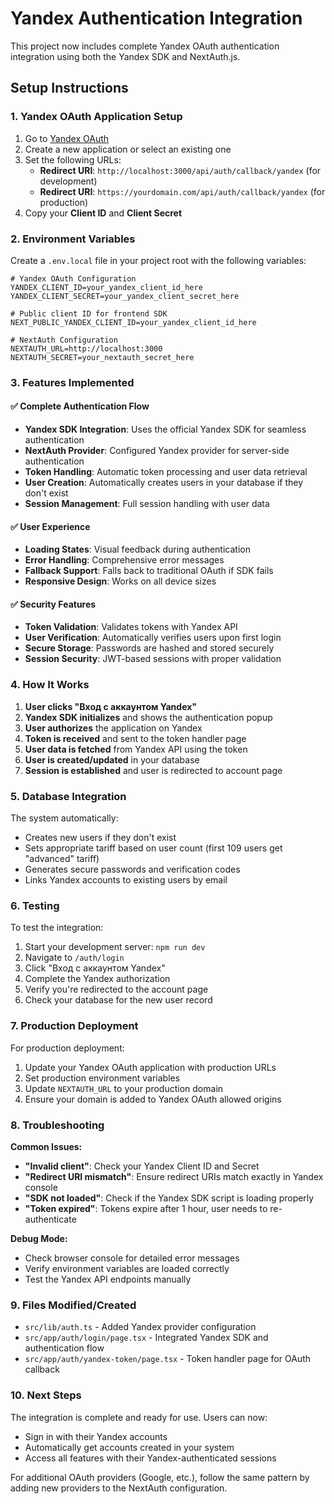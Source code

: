 # Yandex Authentication Integration

This project now includes complete Yandex OAuth authentication integration using both the Yandex SDK and NextAuth.js.

## Setup Instructions

### 1. Yandex OAuth Application Setup

1. Go to [Yandex OAuth](https://oauth.yandex.ru/)
2. Create a new application or select an existing one
3. Set the following URLs:
   - **Redirect URI**: `http://localhost:3000/api/auth/callback/yandex` (for development)
   - **Redirect URI**: `https://yourdomain.com/api/auth/callback/yandex` (for production)
4. Copy your **Client ID** and **Client Secret**

### 2. Environment Variables

Create a `.env.local` file in your project root with the following variables:

```env
# Yandex OAuth Configuration
YANDEX_CLIENT_ID=your_yandex_client_id_here
YANDEX_CLIENT_SECRET=your_yandex_client_secret_here

# Public client ID for frontend SDK
NEXT_PUBLIC_YANDEX_CLIENT_ID=your_yandex_client_id_here

# NextAuth Configuration
NEXTAUTH_URL=http://localhost:3000
NEXTAUTH_SECRET=your_nextauth_secret_here
```

### 3. Features Implemented

#### ✅ Complete Authentication Flow

- **Yandex SDK Integration**: Uses the official Yandex SDK for seamless authentication
- **NextAuth Provider**: Configured Yandex provider for server-side authentication
- **Token Handling**: Automatic token processing and user data retrieval
- **User Creation**: Automatically creates users in your database if they don't exist
- **Session Management**: Full session handling with user data

#### ✅ User Experience

- **Loading States**: Visual feedback during authentication
- **Error Handling**: Comprehensive error messages
- **Fallback Support**: Falls back to traditional OAuth if SDK fails
- **Responsive Design**: Works on all device sizes

#### ✅ Security Features

- **Token Validation**: Validates tokens with Yandex API
- **User Verification**: Automatically verifies users upon first login
- **Secure Storage**: Passwords are hashed and stored securely
- **Session Security**: JWT-based sessions with proper validation

### 4. How It Works

1. **User clicks "Вход с аккаунтом Yandex"**
2. **Yandex SDK initializes** and shows the authentication popup
3. **User authorizes** the application on Yandex
4. **Token is received** and sent to the token handler page
5. **User data is fetched** from Yandex API using the token
6. **User is created/updated** in your database
7. **Session is established** and user is redirected to account page

### 5. Database Integration

The system automatically:

- Creates new users if they don't exist
- Sets appropriate tariff based on user count (first 109 users get "advanced" tariff)
- Generates secure passwords and verification codes
- Links Yandex accounts to existing users by email

### 6. Testing

To test the integration:

1. Start your development server: `npm run dev`
2. Navigate to `/auth/login`
3. Click "Вход с аккаунтом Yandex"
4. Complete the Yandex authorization
5. Verify you're redirected to the account page
6. Check your database for the new user record

### 7. Production Deployment

For production deployment:

1. Update your Yandex OAuth application with production URLs
2. Set production environment variables
3. Update `NEXTAUTH_URL` to your production domain
4. Ensure your domain is added to Yandex OAuth allowed origins

### 8. Troubleshooting

**Common Issues:**

- **"Invalid client"**: Check your Yandex Client ID and Secret
- **"Redirect URI mismatch"**: Ensure redirect URIs match exactly in Yandex console
- **"SDK not loaded"**: Check if the Yandex SDK script is loading properly
- **"Token expired"**: Tokens expire after 1 hour, user needs to re-authenticate

**Debug Mode:**

- Check browser console for detailed error messages
- Verify environment variables are loaded correctly
- Test the Yandex API endpoints manually

### 9. Files Modified/Created

- `src/lib/auth.ts` - Added Yandex provider configuration
- `src/app/auth/login/page.tsx` - Integrated Yandex SDK and authentication flow
- `src/app/auth/yandex-token/page.tsx` - Token handler page for OAuth callback

### 10. Next Steps

The integration is complete and ready for use. Users can now:

- Sign in with their Yandex accounts
- Automatically get accounts created in your system
- Access all features with their Yandex-authenticated sessions

For additional OAuth providers (Google, etc.), follow the same pattern by adding new providers to the NextAuth configuration.
